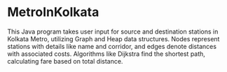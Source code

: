 # MetroInKolkata
This Java program takes user input for source and destination stations in Kolkata Metro, utilizing Graph and Heap data structures. Nodes represent stations with details like name and corridor, and edges denote distances with associated costs. Algorithms like Dijkstra find the shortest path, calculating fare based on total distance.
